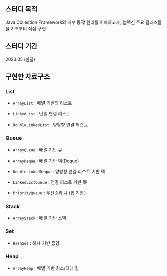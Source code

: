 ## 스터디 목적

Java Collection Framework의 내부 동작 원리를 이해하고자, 컬렉션 주요 클래스들을 기초부터 직접 구현

## 스터디 기간 

2023.05 (한달)

## 구현한 자료구조

### List

- `ArrayList` : 배열 기반의 리스트

- `LinkedList` : 단일 연결 리스트

- `DoubleLinkedList` : 양방향 연결 리스트

### Queue

- `ArrayQueue` : 배열 기반 큐

- `ArrayDeque` : 배열 기반 덱(Deque)

- `DoubleLinkedDeque` : 양방향 연결 리스트 기반 덱

- `LinkedListQueue` : 연결 리스트 기반 큐

- `PriorityQueue` : 우선순위 큐 (힙 기반)

### Stack

- `ArrayStack` : 배열 기반 스택

### Set

- `HashSet` : 해시 기반 집합

### Heap

- `ArrayHeap` : 배열 기반 최소/최대 힙

